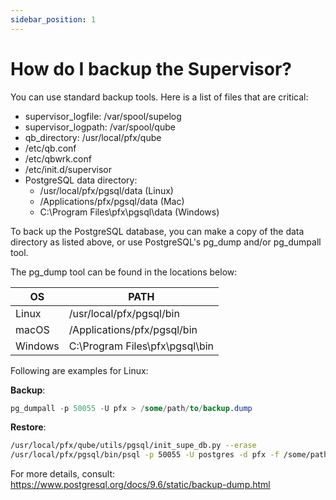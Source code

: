 ```yaml
---
sidebar_position: 1
---
```


# How do I backup the Supervisor?

You can use standard backup tools. Here is a list of files that are critical:

* supervisor_logfile: /var/spool/supelog
* supervisor_logpath: /var/spool/qube
* qb_directory: /usr/local/pfx/qube
* /etc/qb.conf
* /etc/qbwrk.conf
* /etc/init.d/supervisor
* PostgreSQL data directory:
  * /usr/local/pfx/pgsql/data (Linux)
  * /Applications/pfx/pgsql/data (Mac)
  * C:\Program Files\pfx\pgsql\data (Windows)

To back up the PostgreSQL database, you can make a copy of the data directory
as listed above, or use PostgreSQL's pg_dump and/or pg_dumpall tool.

The pg_dump tool can be found in the locations below:

OS |PATH
---|---
Linux|/usr/local/pfx/pgsql/bin
macOS|/Applications/pfx/pgsql/bin
Windows|C:\Program Files\pfx\pgsql\bin

Following are examples for Linux:

**Backup**:

```sql
pg_dumpall -p 50055 -U pfx > /some/path/to/backup.dump
```

**Restore**:

```bash
/usr/local/pfx/qube/utils/pgsql/init_supe_db.py --erase
/usr/local/pfx/pgsql/bin/psql -p 50055 -U postgres -d pfx -f /some/path/to/backup.dump
```

For more details, consult:
https://www.postgresql.org/docs/9.6/static/backup-dump.html

